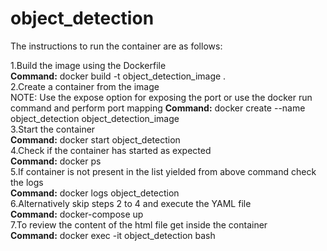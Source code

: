 # object_detection
The instructions to run the container are as follows:</br>

1.Build the image using the Dockerfile</br>
**Command:**
docker build -t object_detection_image . </br>
2.Create a container from the image </br> NOTE: Use the expose option for exposing the port or use the docker run command and perform port mapping
**Command:**
docker create --name object_detection object_detection_image</br>
3.Start the container</br>
**Command:** 
docker start object_detection </br>
4.Check if the container has started as expected </br>
**Command:**
docker ps </br>
5.If container is not present in the list yielded from above command check the logs </br>
**Command:**
docker logs object_detection </br>
6.Alternatively skip steps 2 to 4 and execute the YAML file </br>
**Command:**
docker-compose up </br>
7.To review the content of the html file get inside the container </br>
**Command:**
docker exec -it object_detection bash </br>
 
